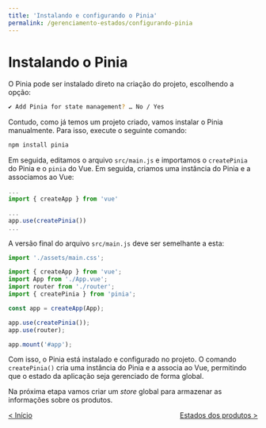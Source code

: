 ```yaml
---
title: 'Instalando e configurando o Pinia'
permalink: /gerenciamento-estados/configurando-pinia
---
```


# Instalando o Pinia

O Pinia pode ser instalado direto na criação do projeto, escolhendo a opção:

```bash
✔ Add Pinia for state management? … No / Yes
```

Contudo, como já temos um projeto criado, vamos instalar o Pinia manualmente. Para isso, execute o seguinte comando:

```bash
npm install pinia
```

Em seguida, editamos o arquivo `src/main.js` e importamos o `createPinia` do Pinia e o `pinia` do Vue. Em seguida, criamos uma instância do Pinia e a associamos ao Vue:

```js
...
import { createApp } from 'vue'

...
app.use(createPinia())
...
```

A versão final do arquivo `src/main.js` deve ser semelhante a esta:

```js
import './assets/main.css';

import { createApp } from 'vue';
import App from './App.vue';
import router from './router';
import { createPinia } from 'pinia';

const app = createApp(App);

app.use(createPinia());
app.use(router);

app.mount('#app');
```

Com isso, o Pinia está instalado e configurado no projeto. O comando `createPinia()` cria uma instância do Pinia e a associa ao Vue, permitindo que o estado da aplicação seja gerenciado de forma global.

Na próxima etapa vamos criar um _store_ global para armazenar as informações sobre os produtos.

<span style="display: flex; justify-content: space-between;"><span>[&lt; Início](. 'Anterior')</span> <span>[Estados dos produtos &gt;](estado-produtos.html 'Próximo')</span></span>
